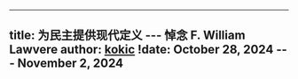 
---
title: 为民主提供现代定义 --- 悼念 F. William Lawvere
author: [kokic](/kokic.md)
!date: October 28, 2024 --- November 2, 2024 
---

<link href="https://fonts.googleapis.com/css2?family=LXGW+WenKai+TC&display=swap" rel="stylesheet">

<style>
.kaiti {
  font-family: "LXGW WenKai TC", serif;
  font-style: normal;
}

em {
  font-family: "Inria Sans", serif;
  font-style: italic;
}
</style>

<script type="module">
import Hypodoxia from "https://kokic.github.io/hypodoxia/target/hypodoxia.js";

async function loadHypodoxia() {
  const hypodoxia = new Hypodoxia([
    {
      name: "Kokic",
      link: "https://raw.githubusercontent.com/kokic/exhibit/refs/heads/main/comments.json",
    }
  ]);
  await hypodoxia.appendToIfNotEmpty(document.querySelector('article'));
}

const href = document.location.href;
(href.startsWith("https://kokic.github.io/smaragdina/") &&
  href != "https://kokic.github.io/smaragdina/index") && loadHypodoxia();
</script>

[](/smaragdina/mourn-lawvere-000A.typ#:html)
